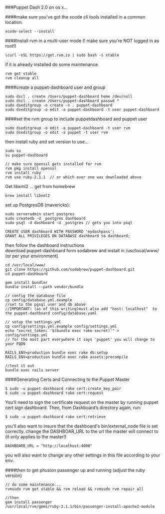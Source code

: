###Puppet Dash 2.0 on os x...

####make sure you've got the xcode cli tools installed in a common location.  
```
xcode-select --install
```

####Install rvm in a multi-user mode (! make sure you're NOT logged in as root!)  
```
\curl -sSL https://get.rvm.io | sudo bash -s stable
```

if it is already installed do some maintenance

```
rvm get stable
rvm cleanup all
```

####create a puppet-dashboard user and group  
```  
sudo dscl . create /Users/puppet-dashboard home /dev/null
sudo dscl . create /Users/puppet-dashboard passwd *
sudo dseditgroup -o create -n . puppet-dashboard
sudo dseditgroup -o edit -a puppet-dashboard -t user puppet-dashboard  
```

####set the rvm group to include puppetdashboard and puppet user  
```
sudo dseditgroup -o edit -a puppet-dashboard -t user rvm
sudo dseditgroup -o edit -a puppet -t user rvm
```

then install ruby and set version to use...  
```
sudo su
su puppet-dashboard

// make sure openssl gets installed for rvm
rvm pkg install openssl
rvm install ruby
rvm use ruby-2.1.1  // or which ever one was downloaded above
```

Get libxml2 ... get from homebrew  
```
brew install libxml2
```

set up PostgresDB (mavericks):  
```  
sudo serveradmin start postgres
sudo createdb -U _postgres dashboard
sudo psql -d dashboard -U _postgres // gets you into psql  

CREATE USER dashboard WITH PASSWORD 'mydashpass';
GRANT ALL PRIVILEGES ON DATABASE dashboard to dashboard;  
```  

then follow the dashboard instructions  
download puppet-dashboard form sodabrew and install in /usr/local/www/ (or per your environment)
```
cd /usr/local/www/
git clone https://github.com/sodabrew/puppet-dashboard.git
cd puppet-dashboard

gem install bundler
bundle install --path vendor/bundle

// config the database file
cp config/database.yml.example  
//set to the pgsql user and db above
//IMPORTANT: (as of this writing)must also add "host: localhost"  to the puppet-dashboard config/database.yaml

// setup the settings.yml
cp config/settings.yml.example config/settings.yml
echo "secret_token: '$(bundle exec rake secret)'" > config/settings.yml 
// for the most part everywhere it says 'puppet' you will change to your FQDN

RAILS_ENV=production bundle exec rake db:setup
RAILS_ENV=production bundle exec rake assets:precompile

//test it out 
bundle exec rails server
```

####Generating Certs and Connecting to the Puppet Master

```
$ sudo -u puppet-dashboard rake cert:create_key_pair
$ sudo -u puppet-dashboard rake cert:request
```
You’ll need to sign the certificate request on the master by running puppet cert sign dashboard. Then, from Dashboard’s directory again, run:  
```
$ sudo -u puppet-dashboard rake cert:retrieve
```  

you'll also want to insure that the dashboard's bin/external_node file is set correctly.
change the DASHBOAR_URL to the url the master will connect to (it only applies to the master!)  
```
DASHBOARD_URL = "http://localhost:4000"
```  
you will also want to change any other settings in this file according to your env. 

####then to get phusion passenger up and running  (adjust the ruby version)   
```
// do some maintenance... 
rvmsudo rvm get stable && rvm reload && rvmsudo rvm repair all

//then
gem install passenger
/usr/local/rvm/gems/ruby-2.1.1/bin/passenger-install-apache2-module
```

